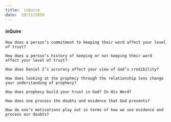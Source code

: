 ```yaml
---
title:  inQuire
date:  29/11/2019
---
```


#### inQuire

`How does a person’s commitment to keeping their word affect your level of trust?`

`How does a person’s history of keeping or not keeping their word affect your level of trust?`

`How does Daniel 2’s accuracy affect your view of God’s credibility?`

`How does looking at the prophecy through the relationship lens change your understanding of prophecy?`

`How does prophecy build your trust in God? In His Word?`

`How does one process the doubts and evidence that God presents?`

`How do one’s motivations play out in terms of how we see evidence and process our doubts?`
